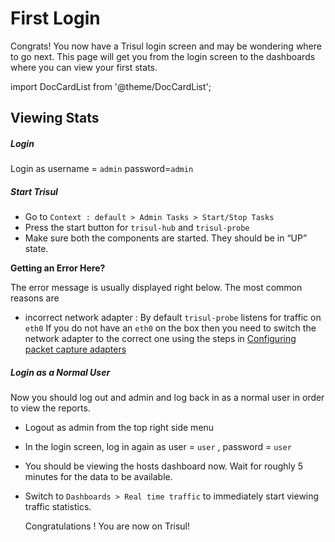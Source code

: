 # First Login

Congrats! You now have a Trisul login screen and may be wondering where
to go next. This page will get you from the login screen to the
dashboards where you can view your first stats.

import DocCardList from '@theme/DocCardList';

<DocCardList />

## Viewing Stats

##### Login

Login as username = `admin` password=`admin`

##### Start Trisul

- Go to `Context : default > Admin Tasks > Start/Stop Tasks`
- Press the start button for `trisul-hub` and `trisul-probe`
- Make sure both the components are started. They should be in “UP”
  state.

**Getting an Error Here?**

The error message is usually displayed right below. The most common
reasons are

- incorrect network adapter : By default `trisul-probe` listens for
  traffic on `eth0` If you do not have an `eth0` on the box then you need
  to switch the network adapter to the correct one using the steps in
  [Configuring packet capture adapters](/docs/ug/webadmin/profiles)

##### Login as a Normal User

Now you should log out and admin and log back in as a normal user in
order to view the reports.

- Logout as admin from the top right side menu

- In the login screen, log in again as user = `user` , password = `user`

- You should be viewing the hosts dashboard now. Wait for roughly 5
  minutes for the data to be available.

- Switch to `Dashboards > Real time traffic` to immediately start viewing traffic statistics.
  
  Congratulations ! You are now on Trisul!

